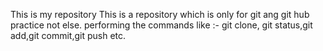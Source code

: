 This is my repository 
This is a repository which is only for git ang git hub practice not else.
performing the commands like :- git clone, git status,git add,git commit,git push etc.